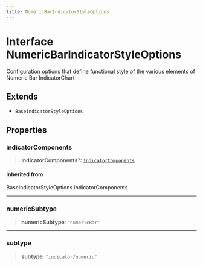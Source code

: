 ```yaml
---
title: NumericBarIndicatorStyleOptions
---
```


# Interface NumericBarIndicatorStyleOptions

Configuration options that define functional style of the various elements of Numeric Bar IndicatorChart

## Extends

- `BaseIndicatorStyleOptions`

## Properties

### indicatorComponents

> **indicatorComponents**?: [`IndicatorComponents`](../type-aliases/type-alias.IndicatorComponents.md)

#### Inherited from

BaseIndicatorStyleOptions.indicatorComponents

***

### numericSubtype

> **numericSubtype**: `"numericBar"`

***

### subtype

> **subtype**: `"indicator/numeric"`
